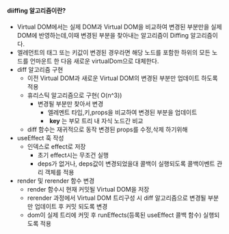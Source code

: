 #### diiffing 알고리즘이란?

- Virtual DOM에서는 실제 DOM과 Virtual DOM을 비교하여 변경된 부분만을 실제 DOM에 반영하는데,이때 변경된 부분을 찾아내는 알고리즘이 Diffing 알고리즘이다.
- 엘레먼트의 태그 또는 키값이 변경된 경우라면 해당 노드를 포함한 하위의 모든 노드를 언마운트 한 다음 새로운 virtualDom으로 대체한다.
- diff 알고리즘 구현
	- 이전 Virtual DOM과 새로운 Virtual DOM의 변경된 부분만 업데이트 하도록 적용
	- 휴리스틱 알고리즘으로 구현( O(n^3))
		- 변경될 부분만 찾아서 변경
			- 엘레멘트 타입,키,props을 비교하여 변경된 부분을 업데이트
			-  **key** 는 부모 트리 내 자식 노드간 비교
	- diff 함수는 재귀적으로 동작 변경된 props를 수정,삭제 하기위해
- useEffect 훅 작성
	- 인덱스로 effect로 저장
		- 초기 effect시는 무조건 실행
		- deps가 없거나, deps값이 변경되었을대 콜백이 실행되도록 콜백이벤트 관리 객체를 적용
- render 및 rerender 함수 변경
	- render 함수시 현재 커밋될 Virtual DOM을 저장
	- rerender 과정에서 Virtual DOM 트리구성 시 diff 알고리즘으로 변경될 부분만 업데이트 후 커밋 되도록 변경
	- dom이 실제 트리에 커밋 후 runEffects(등록된 useEffect 콜백 함수) 실행되도록 적용
